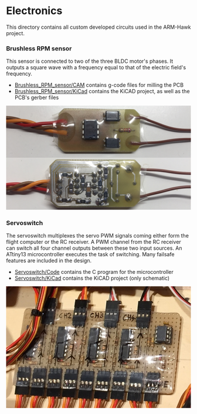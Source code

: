 # Electronics

This directory contains all custom developed circuits used in the ARM-Hawk project.

### Brushless RPM sensor

This sensor is connected to two of the three BLDC motor's phases. It outputs a square wave with a frequency equal to that of the electric field's frequency.

- [Brushless_RPM_sensor/CAM](Brushless_RPM_sensor/CAM) contains g-code files for milling the PCB
- [Brushless_RPM_sensor/KiCad](Brushless_RPM_sensor/KiCad) contains the KiCAD project, as well as the PCB's gerber files

![Brushless RPM sensor](Brushless_RPM_sensor/RPM_Sensor.png)

### Servoswitch

The servoswitch multiplexes the servo PWM signals coming either form the flight computer or the RC receiver. A PWM channel from the RC receiver can switch all four channel outputs between these two input sources. An ATtiny13 microcontroller executes the task of switching. Many failsafe features are included in the design.

- [Servoswitch/Code](Servoswitch/Code) contains the C program for the microcontroller
- [Servoswitch/KiCad](Servoswitch/KiCad) contains the KiCAD project (only schematic)

![Servoswitch](Servoswitch/Servoswitch.JPG)
